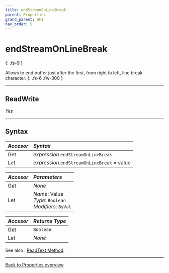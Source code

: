 ```yaml
---
title: endStreamOnLineBreak
parent: Properties
grand_parent: API
nav_order: 5
---
```


# endStreamOnLineBreak
{: .fs-9 }

Allows to end buffer just after the first, from right to left, line break character.
{: .fs-6 .fw-300 }

---

## ReadWrite

_Yes_

---

## Syntax

|**_Accesor_**|**_Syntax_**|
|:----------|:----------|
|Get|*expression*.`endStreamOnLineBreak`|
|Let|*expression*.`endStreamOnLineBreak` = value|

|**_Accesor_**|**_Parameters_**|
|:----------|:----------|
|Get|_None_|
|Let|*Name*: Value<br>*Type*: `Boolean`<br>*Modifiers*: `ByVal`|

|**_Accesor_**|**_Returns Type_**|
|:----------|:----------|
|Get|`Boolean`|
|Let|_None_|

See also
: [ReadText Method](https://ws-garcia.github.io/ECPTextStream/api/methods/readtext.html).
 
 ---
 
[Back to Properties overview](https://ws-garcia.github.io/ECPTextStream/api/properties/)